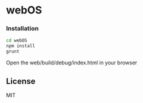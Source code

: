 # webOS

### Installation

```sh
cd webOS
npm install
grunt
```

Open the web/build/debug/index.html in your browser




License
----

MIT
